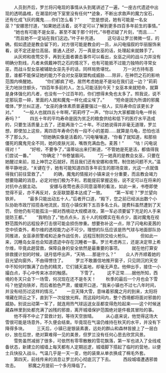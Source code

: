 　　人员到齐后，罗兰将闪电现的事情从头到尾讲述了一遍，“一座古代遗迹中出现的透明晶棺，在潮湿的地下室里没有任何**迹象，不断出求救声的魔力宝石，还有化成飞灰的魔鬼……你们怎么看？”
　　“您是想说，她有可能是一名女巫？”安娜思忖道，“如果她还活着，说不定可以了解到更多四百多年前生的事情。”
　　“她也有可能不是女巫，甚至不属于那个时代，”书卷迟疑了片刻，“而且……”
　　“而且她不一定站在我们这边。”叶子补充道。
　　这句话让罗兰微微一怔，的确，假如遗迹是教会留下的，对方很可能是教会的一员，从闪电描叙的华丽服饰来看，说不定还是位高层。普通人还好，万一真是女巫的话，处理起来就棘手了。
　　从灰烬和夜莺交手，再到无面者袭击事件可以看出，女巫之间的战斗力并没有明确分割线，凡者未佩戴神罚之石的情况下，也有可能抵不过能力独特的寻常女巫，而战斗型女巫被辅助女巫先手的话，同样局势堪忧。
　　万一对方持有恶意，谁都不能保证她的能力不会对女巫联盟构成威胁……除非，在神罚之石的影响范围内唤醒她。
　　“你们都疯了吧，居然考虑她是不是站在我们这一边？”莉莉无力地扶住额头，“四百年多前的人，怎么可能活到今天？女巫本来就短命，就算是身体强化的凡者，也没有一个过百年的，你们想得未免也太多了。照我说，说不定那玩意一碎，里面的人就和魔鬼一样化成尘埃了。”
　　“短命是因为所谓的邪魔噬体，”罗兰纠正道，“女巫的身体素质普遍要强过一般人，实际寿命应该更长才对。”
　　“一般人也就四五十年啊，”莉莉哼了一声，“你以为大家都跟乌龟一样长寿吗？”
　　四五十年的平均寿命是因为贫乏的粮食供给和低下的医疗水平造成的，只要生活质量上去了，还能再涨个二十年。不过她说得并非毫无道理，罗兰想，即使加上这些，离四百年寿命仍有一段不小的差距……就算是乌龟，恐怕也活不了那么久。
　　“但她确实像是活着的，”闪电嚷嚷道，“你看了就知道，和那些僵死的魔鬼完全不同，她的皮肤光润，嘴唇充满血色。麦茜！”
　　“咕！闪电说得对！”
　　“好啦，不要争了，”温蒂站出来打断道，“不管她是死是活，都值得我们尝试一番。”
　　“你确定？”书卷皱眉问。
　　“万一她真的是教会女巫，只要在她醒过来前，挂上神罚之石就好。而且我们还有安娜和夜莺，制住她问题不大。”温蒂平静地说，“关键在于，她有可能知道四百多年前生的那场变故，光这一点就值得我们前往营救了。”
　　的确，魔鬼的情报对小镇来说十分重要，而且教会竭力想要隐藏的消息，必定对他们极为不利，若能提前掌握这些，说不定可以在将来的对抗中占据主动。
　　安娜与夜莺也表示同意温蒂的看法，如此一来，书卷即使觉得不妥，亦不再反对，女巫联盟基本达成了一致。
　　“第一军呢？”罗兰望向铁斧。
　　“最多只能出动五十人，”后者开口道，“殿下，您之前已经派出数个小队协助市政厅招揽各地流民，现在小镇仅剩下五百多名士兵。提费科虽然遭到了天罚，但他仍有可能孤注一掷对西境动大规模进攻，第一军必须要留下充足的人手来提防王都。”
　　“我明白了，”他点点头，五十人的规模实在有点少，面对魔鬼在视野范围外的远程投矛打击很可能会损伤惨重。想要弥补这一点，除了闪电和麦茜的空中侦查外，希尔维的透视能力必不可少。理想的队伍应该是热气球与地面部队协同推进，女巫承担警戒和近身作战任务，远程压制则交给火枪队。
　　但如此一来，沉睡岛女巫也会知道遗迹中存在沉睡者一事。罗兰考虑再三，还是决定带上希尔维，毕竟此趟营救，保障自身的安全依然是最重要的事项。
　　就在他打算安排救援计划的时候，谜月低呼出声，“天呐……那是什么？”
　　众人齐齐顺着她的目光望向窗外，不由得愣住了。
　　罗兰不敢置信地推开窗子，只见阴沉的天空中不知何时飘满了白色的精灵，它们铺天盖地，却毫无声息。他伸出手，接住一小撮白点，手心中传来冰凉的触感。
　　下雪了。
　　这不正常……据他所知，西境的冬天只会下一场雪，何况现在还不是冬天！
　　秋季的最后一个月也会下雪吗？他望向铁斧，而后者脸色严肃，缓缓开口道，“我来小镇也不过七八年时间，并没有经历过这样的情况。”
　　一旦天降大雪，意味着邪魔之月的到来，太阳将埋藏在阴云之下，直到下一次绽放光辉。而这段时间内，整个西境都将面对邪兽的威胁。别说出动第一军了，就连用热气球运送女巫都变得危险起来——这个时候迷藏森林里到处都充满了凶残的邪兽，离开城墙保护范围绝对是件极其冒险的事。
　　他不得不中止了营救计划，等待天空放晴。
　　从心底来说，他觉得这场大雪很可能是场意外，不久便会结束。毕竟现在气温仍维持在秋天的水平，并没有下降得多块。
　　三天后，小镇已是银装素裹，远处的群山和森林皆披上了一层白纱，放在后世，绝对算难得一见的美景，但罗兰没有任何心思去欣赏风景。
　　雪势虽然减弱了很多，可依然有零零散散的雪花飘落，第一军也进入了全线戒备状态，新建立的城墙上每天都有人定期巡逻，城墙脚下搭起了临时的营地，以便士兵快投入战斗。气温几乎是一天一变，他的装束从单衣换成了棉毛外套。
　　第四天，前线传来的消息让罗兰的心彻底沉了下去。
　　西段城墙遭遇邪兽攻击。
　　邪魔之月提前一个多月降临了。
　　
　　